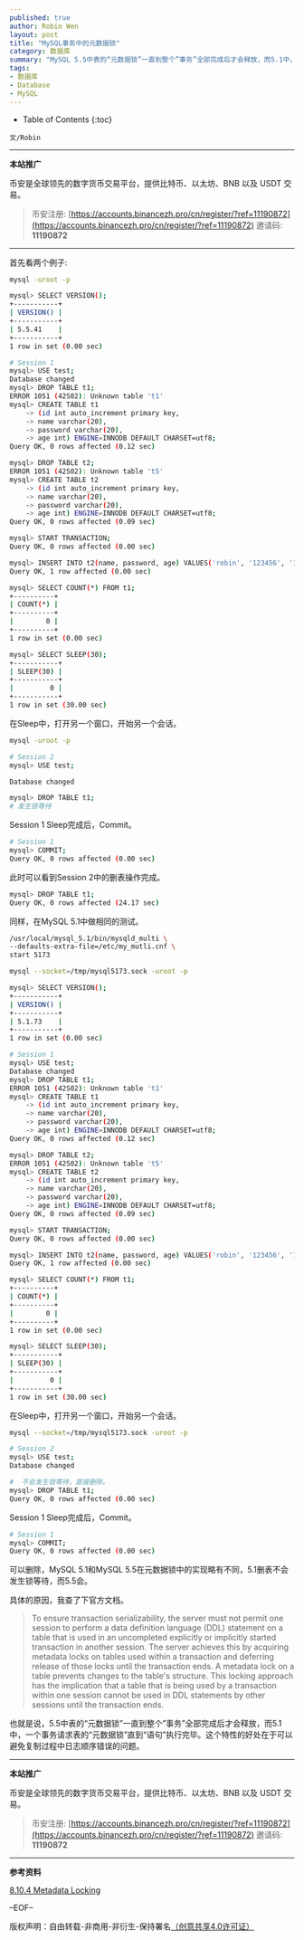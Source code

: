 ```yaml
---
published: true
author: Robin Wen
layout: post
title: "MySQL事务中的元数据锁"
category: 数据库
summary: "MySQL 5.5中表的“元数据锁”一直到整个”事务”全部完成后才会释放，而5.1中，一个事务请求表的“元数据锁”直到“语句”执行完毕。这个特性的好处在于可以避免复制过程中日志顺序错误的问题。"
tags:
- 数据库
- Database
- MySQL
---
```


* Table of Contents
{:toc}

`文/Robin`

***

**本站推广**

币安是全球领先的数字货币交易平台，提供比特币、以太坊、BNB 以及 USDT 交易。

> 币安注册: [https://accounts.binancezh.pro/cn/register/?ref=11190872](https://accounts.binancezh.pro/cn/register/?ref=11190872)
> 邀请码: **11190872**

***

首先看两个例子:

``` bash
mysql -uroot -p
```

``` bash
mysql> SELECT VERSION();
+-----------+
| VERSION() |
+-----------+
| 5.5.41    |
+-----------+
1 row in set (0.00 sec)

# Session 1
mysql> USE test;
Database changed
mysql> DROP TABLE t1;
ERROR 1051 (42S02): Unknown table 't1'
mysql> CREATE TABLE t1
    -> (id int auto_increment primary key,
    -> name varchar(20),
    -> password varchar(20),
    -> age int) ENGINE=INNODB DEFAULT CHARSET=utf8;
Query OK, 0 rows affected (0.12 sec)

mysql> DROP TABLE t2;
ERROR 1051 (42S02): Unknown table 't5'
mysql> CREATE TABLE t2 
    -> (id int auto_increment primary key,
    -> name varchar(20),
    -> password varchar(20),
    -> age int) ENGINE=INNODB DEFAULT CHARSET=utf8;
Query OK, 0 rows affected (0.09 sec)

mysql> START TRANSACTION;
Query OK, 0 rows affected (0.00 sec)

mysql> INSERT INTO t2(name, password, age) VALUES('robin', '123456', '18');
Query OK, 1 row affected (0.00 sec)

mysql> SELECT COUNT(*) FROM t1;
+----------+
| COUNT(*) |
+----------+
|        0 |
+----------+
1 row in set (0.00 sec)

mysql> SELECT SLEEP(30);
+-----------+
| SLEEP(30) |
+-----------+
|         0 |
+-----------+
1 row in set (30.00 sec)

```

在Sleep中，打开另一个窗口，开始另一个会话。

``` bash
mysql -uroot -p
```

``` bash
# Session 2
mysql> USE test;

Database changed

mysql> DROP TABLE t1;
# 发生锁等待
```

Session 1 Sleep完成后，Commit。

``` bash
# Session 1
mysql> COMMIT;
Query OK, 0 rows affected (0.00 sec)
```

此时可以看到Session 2中的删表操作完成。

``` bash
mysql> DROP TABLE t1;
Query OK, 0 rows affected (24.17 sec)
```

同样，在MySQL 5.1中做相同的测试。
``` bash
/usr/local/mysql_5.1/bin/mysqld_multi \
--defaults-extra-file=/etc/my_mutli.cnf \
start 5173

mysql --socket=/tmp/mysql5173.sock -uroot -p
```

``` bash
mysql> SELECT VERSION();
+-----------+
| VERSION() |
+-----------+
| 5.1.73    |
+-----------+
1 row in set (0.00 sec)

# Session 1
mysql> USE test;
Database changed
mysql> DROP TABLE t1;
ERROR 1051 (42S02): Unknown table 't1'
mysql> CREATE TABLE t1
    -> (id int auto_increment primary key,
    -> name varchar(20),
    -> password varchar(20),
    -> age int) ENGINE=INNODB DEFAULT CHARSET=utf8;
Query OK, 0 rows affected (0.12 sec)

mysql> DROP TABLE t2;
ERROR 1051 (42S02): Unknown table 't5'
mysql> CREATE TABLE t2 
    -> (id int auto_increment primary key,
    -> name varchar(20),
    -> password varchar(20),
    -> age int) ENGINE=INNODB DEFAULT CHARSET=utf8;
Query OK, 0 rows affected (0.09 sec)

mysql> START TRANSACTION;
Query OK, 0 rows affected (0.00 sec)

mysql> INSERT INTO t2(name, password, age) VALUES('robin', '123456', '18');
Query OK, 1 row affected (0.00 sec)

mysql> SELECT COUNT(*) FROM t1;
+----------+
| COUNT(*) |
+----------+
|        0 |
+----------+
1 row in set (0.00 sec)

mysql> SELECT SLEEP(30);
+-----------+
| SLEEP(30) |
+-----------+
|         0 |
+-----------+
1 row in set (30.00 sec)

```

在Sleep中，打开另一个窗口，开始另一个会话。

``` bash
mysql --socket=/tmp/mysql5173.sock -uroot -p
```

``` bash
# Session 2
mysql> USE test;
Database changed

#  不会发生锁等待，直接删除。
mysql> DROP TABLE t1;
Query OK, 0 rows affected (0.00 sec)
```

Session 1 Sleep完成后，Commit。

``` bash
# Session 1
mysql> COMMIT;
Query OK, 0 rows affected (0.00 sec)
```

可以删除，MySQL 5.1和MySQL 5.5在元数据锁中的实现略有不同，5.1删表不会发生锁等待，而5.5会。

具体的原因，我查了下官方文档。

> To ensure transaction serializability, the server must not permit one session to perform a data definition language (DDL) statement on a table that is used in an uncompleted explicitly or implicitly started transaction in another session. The server achieves this by acquiring metadata locks on tables used within a transaction and deferring release of those locks until the transaction ends. A metadata lock on a table prevents changes to the table's structure. This locking approach has the implication that a table that is being used by a transaction within one session cannot be used in DDL statements by other sessions until the transaction ends.

也就是说，5.5中表的“元数据锁”一直到整个”事务”全部完成后才会释放，而5.1中，一个事务请求表的“元数据锁”直到“语句”执行完毕。这个特性的好处在于可以避免复制过程中日志顺序错误的问题。

***

**本站推广**

币安是全球领先的数字货币交易平台，提供比特币、以太坊、BNB 以及 USDT 交易。

> 币安注册: [https://accounts.binancezh.pro/cn/register/?ref=11190872](https://accounts.binancezh.pro/cn/register/?ref=11190872)
> 邀请码: **11190872**

***

**参考资料**

<a href="http://dev.mysql.com/doc/refman/5.5/en/metadata-locking.html" target="_blank">8.10.4 Metadata Locking</a>

–EOF–

版权声明：自由转载-非商用-非衍生-保持署名<a href="http://creativecommons.org/licenses/by-nc-nd/4.0/deed.zh" target="_blank">（创意共享4.0许可证）</a>
